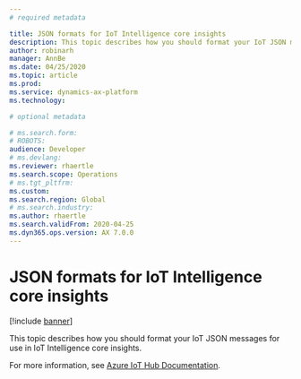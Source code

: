 ```yaml
---
# required metadata

title: JSON formats for IoT Intelligence core insights
description: This topic describes how you should format your IoT JSON messages for use in IoT Intelligence core insights.
author: robinarh
manager: AnnBe
ms.date: 04/25/2020
ms.topic: article
ms.prod: 
ms.service: dynamics-ax-platform
ms.technology: 

# optional metadata

# ms.search.form: 
# ROBOTS: 
audience: Developer
# ms.devlang: 
ms.reviewer: rhaertle
ms.search.scope: Operations
# ms.tgt_pltfrm: 
ms.custom:
ms.search.region: Global
# ms.search.industry: 
ms.author: rhaertle
ms.search.validFrom: 2020-04-25
ms.dyn365.ops.version: AX 7.0.0
---
```


# JSON formats for IoT Intelligence core insights

[!include [banner](../../includes/banner.md)]

This topic describes how you should format your IoT JSON messages for use in IoT Intelligence core insights.

For more information, see [Azure IoT Hub Documentation](https://docs.microsoft.com/azure/iot-hub/).

